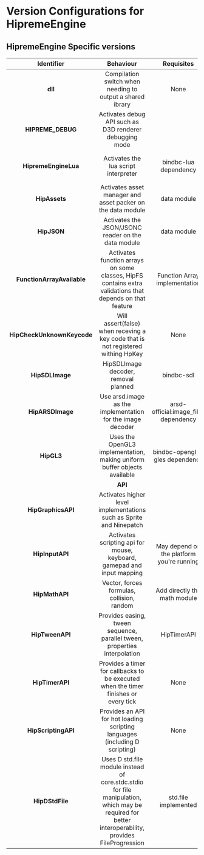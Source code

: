 # Version Configurations for HipremeEngine

## HipremeEngine Specific versions

| Identifier | Behaviour | Requisites | Reference |
|:----------:|:---------:|:----------:|:---------:|
|**dll**| Compilation switch when needing to output a shared ibrary | None | None |
|**HIPREME_DEBUG**| Activates debug API such as D3D renderer debugging mode||
|**HipremeEngineLua**| Activates the lua script interpreter| bindbc-lua dependency | [How to use Lua from HipEngine]() |
|**HipAssets**| Activates asset manager and asset packer on the data module | data module | [Loading and Packing Assets]() |
|**HipJSON**| Activates the JSON/JSONC reader on the data module | data module | None |
|**FunctionArrayAvailable**| Activates function arrays on some classes, HipFS contains extra validations that depends on that feature | Function Array implementation | None |
|**HipCheckUnknownKeycode**| Will assert(false) when receving a key code that is not registered withing HpKey | None | [How to use Keyboard]() |
|**HipSDLImage**| HipSDLImage decoder, removal planned | bindbc-sdl | None |
|**HipARSDImage**| Use arsd.image as the implementation for the image decoder | arsd-official:image_files dependency | None |
|**HipGL3**| Uses the OpenGL3 implementation, making uniform buffer objects available | bindbc-opengl or gles dependency | None |
| | **API** | | 
|**HipGraphicsAPI**| Activates higher level implementations such as Sprite and Ninepatch | | [2D graphics api scripting reference]() |
|**HipInputAPI**| Activates scripting api for mouse, keyboard, gamepad and input mapping | May depend on the platform you're running | [How to use input API]() |
|**HipMathAPI**| Vector, forces formulas, collision, random | Add directly the math module | [Hip Math Reference]() |
|**HipTweenAPI**| Provides easing, tween sequence, parallel tween, properties interpolation | HipTimerAPI | [How to use Hip Tween]() |
|**HipTimerAPI**| Provides a timer for callbacks to be executed when the timer finishes or every tick | None | [How to use Hip Timer]() |
|**HipScriptingAPI**| Provides an API for hot loading scripting languages (including D scripting) | None | [Hip Scripting Reference]() |
|**HipDStdFile**| Uses D std.file module instead of core.stdc.stdio for file manipulation, which may be required for better interoperability, provides FileProgression | std.file implemented | [HipFS Module]()

